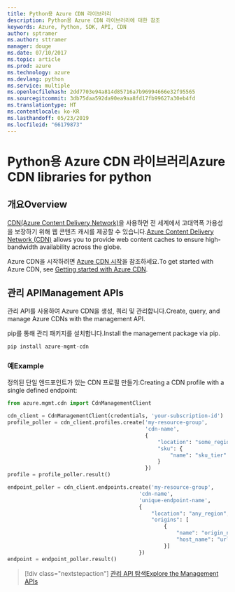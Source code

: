 ```yaml
---
title: Python용 Azure CDN 라이브러리
description: Python용 Azure CDN 라이브러리에 대한 참조
keywords: Azure, Python, SDK, API, CDN
author: sptramer
ms.author: sttramer
manager: douge
ms.date: 07/10/2017
ms.topic: article
ms.prod: azure
ms.technology: azure
ms.devlang: python
ms.service: multiple
ms.openlocfilehash: 2dd7703e94a814d85716a7b96994666e32f95565
ms.sourcegitcommit: 3db75daa592da90ea9aa8fd17fb99627a30eb4fd
ms.translationtype: HT
ms.contentlocale: ko-KR
ms.lasthandoff: 05/23/2019
ms.locfileid: "66179873"
---
```

# <a name="azure-cdn-libraries-for-python"></a><span data-ttu-id="7ed55-104">Python용 Azure CDN 라이브러리</span><span class="sxs-lookup"><span data-stu-id="7ed55-104">Azure CDN libraries for python</span></span>

## <a name="overview"></a><span data-ttu-id="7ed55-105">개요</span><span class="sxs-lookup"><span data-stu-id="7ed55-105">Overview</span></span>

<span data-ttu-id="7ed55-106">[CDN(Azure Content Delivery Network)](https://docs.microsoft.com/en-us/azure/cdn/cdn-overview)을 사용하면 전 세계에서 고대역폭 가용성을 보장하기 위해 웹 콘텐츠 캐시를 제공할 수 있습니다.</span><span class="sxs-lookup"><span data-stu-id="7ed55-106">[Azure Content Delivery Network (CDN)](https://docs.microsoft.com/en-us/azure/cdn/cdn-overview) allows you to provide web content caches to ensure high-bandwidth availability across the globe.</span></span>

<span data-ttu-id="7ed55-107">Azure CDN을 시작하려면 [Azure CDN 시작](https://docs.microsoft.com/en-us/azure/cdn/cdn-create-new-endpoint)을 참조하세요.</span><span class="sxs-lookup"><span data-stu-id="7ed55-107">To get started with Azure CDN, see [Getting started with Azure CDN](https://docs.microsoft.com/en-us/azure/cdn/cdn-create-new-endpoint).</span></span>

## <a name="management-apis"></a><span data-ttu-id="7ed55-108">관리 API</span><span class="sxs-lookup"><span data-stu-id="7ed55-108">Management APIs</span></span>

<span data-ttu-id="7ed55-109">관리 API를 사용하여 Azure CDN을 생성, 쿼리 및 관리합니다.</span><span class="sxs-lookup"><span data-stu-id="7ed55-109">Create, query, and manage Azure CDNs with the management API.</span></span>

<span data-ttu-id="7ed55-110">pip를 통해 관리 패키지를 설치합니다.</span><span class="sxs-lookup"><span data-stu-id="7ed55-110">Install the management package via pip.</span></span>

```bash
pip install azure-mgmt-cdn
```

### <a name="example"></a><span data-ttu-id="7ed55-111">예</span><span class="sxs-lookup"><span data-stu-id="7ed55-111">Example</span></span>

<span data-ttu-id="7ed55-112">정의된 단일 엔드포인트가 있는 CDN 프로필 만들기:</span><span class="sxs-lookup"><span data-stu-id="7ed55-112">Creating a CDN profile with a single defined endpoint:</span></span>

```python
from azure.mgmt.cdn import CdnManagementClient

cdn_client = CdnManagementClient(credentials, 'your-subscription-id')
profile_poller = cdn_client.profiles.create('my-resource-group',
                                            'cdn-name',
                                            {
                                                "location": "some_region", 
                                                "sku": {
                                                    "name": "sku_tier"
                                                } 
                                            })
profile = profile_poller.result()

endpoint_poller = cdn_client.endpoints.create('my-resource-group',
                                          'cdn-name',
                                          'unique-endpoint-name', 
                                          { 
                                              "location": "any_region", 
                                              "origins": [
                                                  {
                                                      "name": "origin_name", 
                                                      "host_name": "url"
                                                  }]
                                          })
endpoint = endpoint_poller.result()
```

> [!div class="nextstepaction"]
> [<span data-ttu-id="7ed55-113">관리 API 탐색</span><span class="sxs-lookup"><span data-stu-id="7ed55-113">Explore the Management APIs</span></span>](/python/api/overview/azure/cdn/management)
